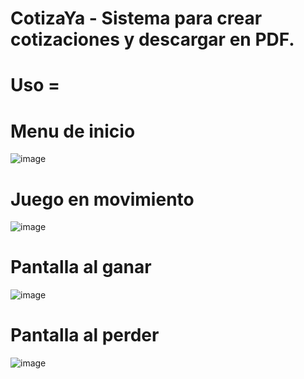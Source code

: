 # CotizaYa - Sistema para crear cotizaciones y descargar en PDF.

# Uso = 

# Menu de inicio 
![image](https://i.imgur.com/BtRqIzg.png)

# Juego en movimiento
![image](https://i.imgur.com/WL6EKIt.png)

# Pantalla al ganar
![image](https://i.imgur.com/EamFAdR.png)

# Pantalla al perder
![image](https://i.imgur.com/MkdzR18.png)
